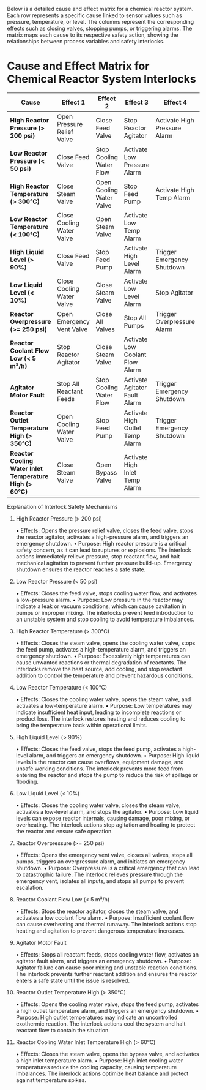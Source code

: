 Below is a detailed cause and effect matrix for a chemical reactor system. Each row represents a specific cause linked to sensor values such as pressure, temperature, or level. The columns represent the corresponding effects such as closing valves, stopping pumps, or triggering alarms. The matrix maps each cause to its respective safety action, showing the relationships between process variables and safety interlocks.

# Cause and Effect Matrix for Chemical Reactor System Interlocks

| **Cause**                                                              | **Effect 1**                | **Effect 2**                  | **Effect 3**                  | **Effect 4**                 | **Effect 5**                  |
|------------------------------------------------------------------------|----------------------------|------------------------------|------------------------------|-----------------------------|------------------------------|
| **High Reactor Pressure (> 200 psi)**                                   | Open Pressure Relief Valve | Close Feed Valve             | Stop Reactor Agitator        | Activate High Pressure Alarm | Trigger Emergency Shutdown   |
| **Low Reactor Pressure (< 50 psi)**                                     | Close Feed Valve           | Stop Cooling Water Flow      | Activate Low Pressure Alarm  |                             |                              |
| **High Reactor Temperature (> 300°C)**                                  | Close Steam Valve          | Open Cooling Water Valve     | Stop Feed Pump               | Activate High Temp Alarm     | Trigger Emergency Shutdown   |
| **Low Reactor Temperature (< 100°C)**                                   | Close Cooling Water Valve  | Open Steam Valve             | Activate Low Temp Alarm      |                             |                              |
| **High Liquid Level (> 90%)**                                           | Close Feed Valve           | Stop Feed Pump               | Activate High Level Alarm    | Trigger Emergency Shutdown  |                              |
| **Low Liquid Level (< 10%)**                                            | Close Cooling Water Valve  | Close Steam Valve            | Activate Low Level Alarm     | Stop Agitator               |                              |
| **Reactor Overpressure (>= 250 psi)**                                   | Open Emergency Vent Valve  | Close All Valves             | Stop All Pumps               | Trigger Overpressure Alarm  | Initiate Emergency Shutdown  |
| **Reactor Coolant Flow Low (< 5 m³/h)**                                  | Stop Reactor Agitator      | Close Steam Valve            | Activate Low Coolant Flow Alarm |                             |                              |
| **Agitator Motor Fault**                                                | Stop All Reactant Feeds    | Stop Cooling Water Flow      | Activate Agitator Fault Alarm | Trigger Emergency Shutdown  |                              |
| **Reactor Outlet Temperature High (> 350°C)**                            | Open Cooling Water Valve   | Stop Feed Pump               | Activate High Outlet Temp Alarm | Trigger Emergency Shutdown  |                              |
| **Reactor Cooling Water Inlet Temperature High (> 60°C)**               | Close Steam Valve          | Open Bypass Valve            | Activate High Inlet Temp Alarm |                             |                              |


Explanation of Interlock Safety Mechanisms

1. High Reactor Pressure (> 200 psi)

	•	Effects: Opens the pressure relief valve, closes the feed valve, stops the reactor agitator, activates a high-pressure alarm, and triggers an emergency shutdown.
	•	Purpose: High reactor pressure is a critical safety concern, as it can lead to ruptures or explosions. The interlock actions immediately relieve pressure, stop reactant flow, and halt mechanical agitation to prevent further pressure build-up. Emergency shutdown ensures the reactor reaches a safe state.

2. Low Reactor Pressure (< 50 psi)

	•	Effects: Closes the feed valve, stops cooling water flow, and activates a low-pressure alarm.
	•	Purpose: Low pressure in the reactor may indicate a leak or vacuum conditions, which can cause cavitation in pumps or improper mixing. The interlocks prevent feed introduction to an unstable system and stop cooling to avoid temperature imbalances.

3. High Reactor Temperature (> 300°C)

	•	Effects: Closes the steam valve, opens the cooling water valve, stops the feed pump, activates a high-temperature alarm, and triggers an emergency shutdown.
	•	Purpose: Excessively high temperatures can cause unwanted reactions or thermal degradation of reactants. The interlocks remove the heat source, add cooling, and stop reactant addition to control the temperature and prevent hazardous conditions.

4. Low Reactor Temperature (< 100°C)

	•	Effects: Closes the cooling water valve, opens the steam valve, and activates a low-temperature alarm.
	•	Purpose: Low temperatures may indicate insufficient heat input, leading to incomplete reactions or product loss. The interlock restores heating and reduces cooling to bring the temperature back within operational limits.

5. High Liquid Level (> 90%)

	•	Effects: Closes the feed valve, stops the feed pump, activates a high-level alarm, and triggers an emergency shutdown.
	•	Purpose: High liquid levels in the reactor can cause overflows, equipment damage, and unsafe working conditions. The interlock prevents more feed from entering the reactor and stops the pump to reduce the risk of spillage or flooding.

6. Low Liquid Level (< 10%)

	•	Effects: Closes the cooling water valve, closes the steam valve, activates a low-level alarm, and stops the agitator.
	•	Purpose: Low liquid levels can expose reactor internals, causing damage, poor mixing, or overheating. The interlock actions stop agitation and heating to protect the reactor and ensure safe operation.

7. Reactor Overpressure (>= 250 psi)

	•	Effects: Opens the emergency vent valve, closes all valves, stops all pumps, triggers an overpressure alarm, and initiates an emergency shutdown.
	•	Purpose: Overpressure is a critical emergency that can lead to catastrophic failure. The interlock relieves pressure through the emergency vent, isolates all inputs, and stops all pumps to prevent escalation.

8. Reactor Coolant Flow Low (< 5 m³/h)

	•	Effects: Stops the reactor agitator, closes the steam valve, and activates a low coolant flow alarm.
	•	Purpose: Insufficient coolant flow can cause overheating and thermal runaway. The interlock actions stop heating and agitation to prevent dangerous temperature increases.

9. Agitator Motor Fault

	•	Effects: Stops all reactant feeds, stops cooling water flow, activates an agitator fault alarm, and triggers an emergency shutdown.
	•	Purpose: Agitator failure can cause poor mixing and unstable reaction conditions. The interlock prevents further reactant addition and ensures the reactor enters a safe state until the issue is resolved.

10. Reactor Outlet Temperature High (> 350°C)

	•	Effects: Opens the cooling water valve, stops the feed pump, activates a high outlet temperature alarm, and triggers an emergency shutdown.
	•	Purpose: High outlet temperatures may indicate an uncontrolled exothermic reaction. The interlock actions cool the system and halt reactant flow to contain the situation.

11. Reactor Cooling Water Inlet Temperature High (> 60°C)

	•	Effects: Closes the steam valve, opens the bypass valve, and activates a high inlet temperature alarm.
	•	Purpose: High inlet cooling water temperatures reduce the cooling capacity, causing temperature imbalances. The interlock actions optimize heat balance and protect against temperature spikes.
